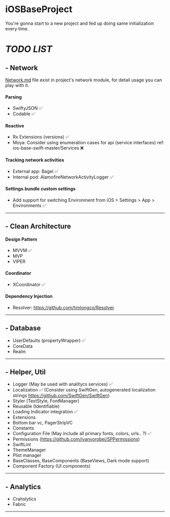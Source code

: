 # iOSBaseProject
You're gonna start to a new project and fed up doing same initialization every time.



# *TODO LIST*

## - Network

[Network.md](https://github.com/EnesKaraosman/iOSBaseProject/blob/master/BaseProject/Network/NetworkUsage.md) file exist in project's network module, for detail usage you can play with it.
#### Parsing

* SwiftyJSON ✅
* Codable ✅

#### Reactive
* Rx Extensions (versions) ✅
* Moya: Consider using enumeration cases for api (service interfaces) ref: ios-base-swift-master/Services ❌

#### Tracking network activities
*  External app: Bagel ✅
*  Internal pod: AlamofireNetworkActivityLogger ✅

#### Settings.bundle custom settings
* Add support for switching Environment from iOS > Settings > App > Environments ✅

------

## - Clean Architecture

#### Design Pattern
* MVVM ✅
* MVP
* VIPER

#### Coordinator
* XCoordinator ✅

#### Dependency Injection
* Resolver: https://github.com/hmlongco/Resolver

------

## - Database
* UserDefaults (propertyWrapper) ✅
* CoreData 
* Realm    

------

## - Helper, Util
* Logger (May be used with analitycs services) ✅
* Localization ✅ (Consider using SwiftGen, autogenerated localization strings https://github.com/SwiftGen/SwiftGen)
* Styler (TextStyle, FontManager)
* Reusable (Identifiable)
* Loading Indicator integration ✅
* Extensions
* Bottom bar vc, PagerStripVC
* Constants
* Configuration File (May include all primary fonts, colors, urls.. ?) ✅
* Permissions (https://github.com/ivanvorobei/SPPermissions)
* SwiftLint
* ThemeManager
* Plist manager
* BaseClasses, BaseComponents (BaseViews, Dark mode support)
* Component Factory (UI components)

------

## - Analytics
* Crahslytics
* Fabric

------
